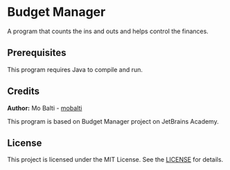 # Budget Manager
A program that counts the ins and outs and helps control the finances.

## Prerequisites
This program requires Java to compile and run.

## Credits
**Author:** Mo Balti - [mobalti](https://github.com/mobalti)

This program is based on Budget Manager project on JetBrains Academy.

## License
This project is licensed under the MIT License. See the [LICENSE](https://github.com/mobalic/Budget-Manager/blob/main/LICENSE) for details.
